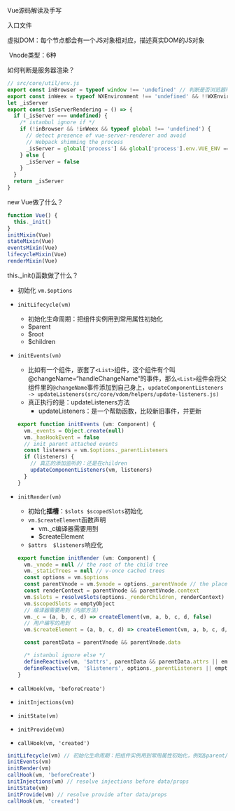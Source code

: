 Vue源码解读及手写













入口文件



虚拟DOM：每个节点都会有一个JS对象相对应，描述真实DOM的JS对象

​	Vnode类型：6种





如何判断是服务器渲染？

```js
// src/core/util/env.js
export const inBrowser = typeof window !== 'undefined' // 判断是否浏览器环境
export const inWeex = typeof WXEnvironment !== 'undefined' && !!WXEnvironment.platform
let _isServer
export const isServerRendering = () => {
  if (_isServer === undefined) {
    /* istanbul ignore if */
    if (!inBrowser && !inWeex && typeof global !== 'undefined') {
      // detect presence of vue-server-renderer and avoid
      // Webpack shimming the process
      _isServer = global['process'] && global['process'].env.VUE_ENV === 'server'
    } else {
      _isServer = false
    }
  }
  return _isServer
}
```



new Vue做了什么？

```js
function Vue() {
  this._init()
}
initMixin(Vue)
stateMixin(Vue)
eventsMixin(Vue)
lifecycleMixin(Vue)
renderMixin(Vue)
```



this._init()函数做了什么？

- 初始化 `vm.$options`

- `initLifecycle(vm)`

  - 初始化生命周期：把组件实例用到常用属性初始化
  - $parent
  - $root
  - $children

- `initEvents(vm)`

  - 比如有一个组件，嵌套了`<List>`组件，这个组件有个叫@changeName=“handleChangeName”的事件，那么`<List>`组件会将父组件里的`@changeName`事件添加到自己身上，`updateComponentListeners -> updateListeners(src/core/vdom/helpers/update-listeners.js)`
  - 真正执行的是：updateListeners方法
    - updateListeners：是一个帮助函数，比较新旧事件，并更新

  ```javascript
  export function initEvents (vm: Component) {
    vm._events = Object.create(null)
    vm._hasHookEvent = false
    // init parent attached events
    const listeners = vm.$options._parentListeners
    if (listeners) {
      // 真正的添加监听的：还是在children
      updateComponentListeners(vm, listeners)
    }
  }
  ```

- `initRender(vm)`

  - 初始化**插槽**：`$slots $scopedSlots`初始化
  - `vm.$createElement`函数声明
    - vm._c编译器需要用到
    - $createElement
  - `$attrs  $listeners`响应化

  ```javascript
  export function initRender (vm: Component) {
    vm._vnode = null // the root of the child tree
    vm._staticTrees = null // v-once cached trees
    const options = vm.$options
    const parentVnode = vm.$vnode = options._parentVnode // the placeholder node in parent tree
    const renderContext = parentVnode && parentVnode.context
    vm.$slots = resolveSlots(options._renderChildren, renderContext)
    vm.$scopedSlots = emptyObject
    // 编译器需要用到（内部方法）
    vm._c = (a, b, c, d) => createElement(vm, a, b, c, d, false)
    // 用户编写的用到
    vm.$createElement = (a, b, c, d) => createElement(vm, a, b, c, d, true)
  
    const parentData = parentVnode && parentVnode.data
  
    /* istanbul ignore else */
    defineReactive(vm, '$attrs', parentData && parentData.attrs || emptyObject, null, true)
    defineReactive(vm, '$listeners', options._parentListeners || emptyObject, null, true)
  }
  ```

  

- `callHook(vm, 'beforeCreate')`

- `initInjections(vm)`

- `initState(vm)`

- `initProvide(vm)`

- `callHook(vm, 'created')`

```js
initLifecycle(vm) // 初始化生命周期：把组件实例用到常用属性初始化，例如$parent/$root/$children 
initEvents(vm)
initRender(vm)
callHook(vm, 'beforeCreate')
initInjections(vm) // resolve injections before data/props
initState(vm)
initProvide(vm) // resolve provide after data/props
callHook(vm, 'created')
```



































